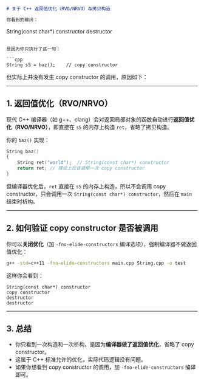 ```markdown
# 关于 C++ 返回值优化（RVO/NRVO）与拷贝构造

你看到的输出：

```
String(const char*) constructor
destructor
```

是因为你只执行了这一句：

```cpp
String s5 = baz();    // copy constructor
```

但实际上并没有发生 copy constructor 的调用，原因如下：

---

## 1. 返回值优化（RVO/NRVO）

现代 C++ 编译器（如 g++、clang）会对返回局部对象的函数自动进行**返回值优化（RVO/NRVO）**，即直接在 `s5` 的内存上构造 `ret`，省略了拷贝构造。

你的 `baz()` 实现：

```cpp
String baz()
{
    String ret("world");  // String(const char*) constructor
    return ret; // 理论上应该调用一次 copy constructor
}
```

但编译器优化后，`ret` 直接在 `s5` 的内存上构造，所以不会调用 copy constructor，只会调用一次 `String(const char*) constructor`，然后在 `main` 结束时析构。

---

## 2. 如何验证 copy constructor 是否被调用

你可以**关闭优化**（加 `-fno-elide-constructors` 编译选项），强制编译器不做返回值优化：

```sh
g++ -std=c++11 -fno-elide-constructors main.cpp String.cpp -o test
```

这样你会看到：

```
String(const char*) constructor
copy constructor
destructor
destructor
```

---

## 3. 总结

- 你只看到一次构造和一次析构，是因为**编译器做了返回值优化**，省略了 copy constructor。
- 这属于 C++ 标准允许的优化，实际代码逻辑没有问题。
- 如果你想看到 copy constructor 的调用，加 `-fno-elide-constructors` 编译即可。
```
